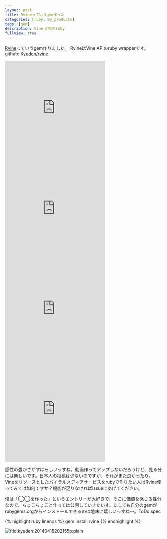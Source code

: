 ```yaml
---
layout: post
title: Rvineっていうgem作った
categories: [ruby, my_products]
tags: [gem]
description: Vine APIのruby
fullview: true
---
```


[Rvine](https://github.com/Kyuden/rvine)っていうgem作りました。
RvineはVine APIのruby wrapperです。
github: [Kyuden/rvine](https://github.com/Kyuden/rvine)


<iframe class="vine-embed" src="https://vine.co/v/MOQ9PzIrgI3/embed/postcard?audio=1" width="320" height="320" frameborder="0"></iframe><script async src="//platform.vine.co/static/scripts/embed.js" charset="utf-8"></script>
<iframe class="vine-embed" src="https://vine.co/v/Mvxx9PeqmWD/embed/postcard?audio=1" width="320" height="320" frameborder="0"></iframe><script async src="//platform.vine.co/static/scripts/embed.js" charset="utf-8"></script>
<iframe class="vine-embed" src="https://vine.co/v/hllrJg3B9Iw/embed/postcard?audio=1" width="320" height="320" frameborder="0"></iframe><script async src="//platform.vine.co/static/scripts/embed.js" charset="utf-8"></script>
<iframe class="vine-embed" src="https://vine.co/v/MAH9a21adXL/embed/postcard?audio=1" width="320" height="320" frameborder="0"></iframe><script async src="//platform.vine.co/static/scripts/embed.js" charset="utf-8"></script>


感性の豊かさがすばらしいっすね。動画作ってアップしないだろうけど、見る分には楽しいです。日本人の投稿は少ないのですが、それがまた良かったり。
Vineをリソースとしたバイラルメディアサービスをrubyで作りたい人はRvine使ってみては如何ですか？機能が足りなければIssueにあげてください。


僕は「◯◯を作った」というエントリーが大好きで、そこに価値を感じる性分なので、ちょこちょこと作っては公開していきたいす。にしても自分のgemがrubygems.orgからインストールできるのは地味に嬉しいっすね〜。ToDo:spec


{% highlight ruby linenos %}
gem install rvine
{% endhighlight %}


  <p><span itemscope itemtype="http://schema.org/Photograph"><img src="http://cdn-ak.f.st-hatena.com/images/fotolife/k/kyuden/20140415/20140415202155.png" alt="f:id:kyuden:20140415202155p:plain" title="f:id:kyuden:20140415202155p:plain" class="hatena-fotolife" itemprop="image"></span></p>






